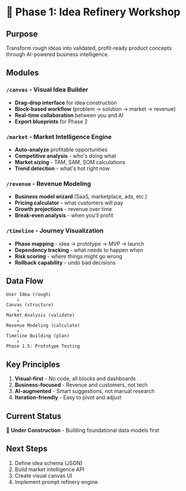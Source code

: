 # 🎨 Phase 1: Idea Refinery Workshop

## Purpose

Transform rough ideas into validated, profit-ready product concepts through AI-powered business intelligence.

## Modules

### `/canvas` - Visual Idea Builder
- **Drag-drop interface** for idea construction
- **Block-based workflow** (problem → solution → market → revenue)
- **Real-time collaboration** between you and AI
- **Export blueprints** for Phase 2

### `/market` - Market Intelligence Engine
- **Auto-analyze** profitable opportunities
- **Competitive analysis** - who's doing what
- **Market sizing** - TAM, SAM, SOM calculations
- **Trend detection** - what's hot right now

### `/revenue` - Revenue Modeling
- **Business model wizard** (SaaS, marketplace, ads, etc.)
- **Pricing calculator** - what customers will pay
- **Growth projections** - revenue over time
- **Break-even analysis** - when you'll profit

### `/timeline` - Journey Visualization
- **Phase mapping** - idea → prototype → MVP → launch
- **Dependency tracking** - what needs to happen when
- **Risk scoring** - where things might go wrong
- **Rollback capability** - undo bad decisions

## Data Flow

```
User Idea (rough)
    ↓
Canvas (structure)
    ↓
Market Analysis (validate)
    ↓
Revenue Modeling (calculate)
    ↓
Timeline Building (plan)
    ↓
Phase 1.5: Prototype Testing
```

## Key Principles

1. **Visual-first** - No code, all blocks and dashboards
2. **Business-focused** - Revenue and customers, not tech
3. **AI-augmented** - Smart suggestions, not manual research
4. **Iteration-friendly** - Easy to pivot and adjust

## Current Status

🚧 **Under Construction** - Building foundational data models first

## Next Steps

1. Define idea schema (JSON)
2. Build market intelligence API
3. Create visual canvas UI
4. Implement prompt refinery engine
